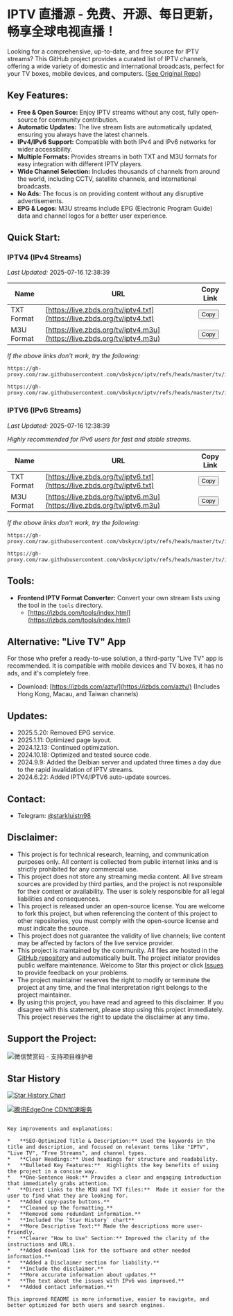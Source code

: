 # IPTV 直播源 - 免费、开源、每日更新，畅享全球电视直播！

Looking for a comprehensive, up-to-date, and free source for IPTV streams?  This GitHub project provides a curated list of IPTV channels, offering a wide variety of domestic and international broadcasts, perfect for your TV boxes, mobile devices, and computers. ([See Original Repo](https://github.com/vbskycn/iptv))

## Key Features:

*   **Free & Open Source:**  Enjoy IPTV streams without any cost, fully open-source for community contribution.
*   **Automatic Updates:**  The live stream lists are automatically updated, ensuring you always have the latest channels.
*   **IPv4/IPv6 Support:** Compatible with both IPv4 and IPv6 networks for wider accessibility.
*   **Multiple Formats:**  Provides streams in both TXT and M3U formats for easy integration with different IPTV players.
*   **Wide Channel Selection:** Includes thousands of channels from around the world, including CCTV, satellite channels, and international broadcasts.
*   **No Ads:** The focus is on providing content without any disruptive advertisements.
*   **EPG & Logos:** M3U streams include EPG (Electronic Program Guide) data and channel logos for a better user experience.

## Quick Start:

### IPTV4 (IPv4 Streams)

*Last Updated:* 2025-07-16 12:38:39

| Name             | URL                                                    | Copy Link                                                                                                                                    |
| ---------------- | ------------------------------------------------------ | -------------------------------------------------------------------------------------------------------------------------------------------- |
| TXT Format       | [https://live.zbds.org/tv/iptv4.txt](https://live.zbds.org/tv/iptv4.txt)   | <button onclick="copyToClipboard('https://live.zbds.org/tv/iptv4.txt')">Copy</button>   |
| M3U Format       | [https://live.zbds.org/tv/iptv4.m3u](https://live.zbds.org/tv/iptv4.m3u)   | <button onclick="copyToClipboard('https://live.zbds.org/tv/iptv4.m3u')">Copy</button>   |

*If the above links don't work, try the following:*

```
https://gh-proxy.com/raw.githubusercontent.com/vbskycn/iptv/refs/heads/master/tv/iptv4.txt
```

```
https://gh-proxy.com/raw.githubusercontent.com/vbskycn/iptv/refs/heads/master/tv/iptv4.m3u
```

### IPTV6 (IPv6 Streams)

*Last Updated:* 2025-07-16 12:38:39

*Highly recommended for IPv6 users for fast and stable streams.*

| Name             | URL                                                    | Copy Link                                                                                                                                    |
| ---------------- | ------------------------------------------------------ | -------------------------------------------------------------------------------------------------------------------------------------------- |
| TXT Format       | [https://live.zbds.org/tv/iptv6.txt](https://live.zbds.org/tv/iptv6.txt)   | <button onclick="copyToClipboard('https://live.zbds.org/tv/iptv6.txt')">Copy</button>   |
| M3U Format       | [https://live.zbds.org/tv/iptv6.m3u](https://live.zbds.org/tv/iptv6.m3u)   | <button onclick="copyToClipboard('https://live.zbds.org/tv/iptv6.m3u')">Copy</button>   |

*If the above links don't work, try the following:*

```
https://gh-proxy.com/raw.githubusercontent.com/vbskycn/iptv/refs/heads/master/tv/iptv6.txt
```

```
https://gh-proxy.com/raw.githubusercontent.com/vbskycn/iptv/refs/heads/master/tv/iptv6.m3u
```

## Tools:

*   **Frontend IPTV Format Converter:** Convert your own stream lists using the tool in the `tools` directory.
    *   [https://izbds.com/tools/index.html](https://izbds.com/tools/index.html)

## Alternative: "Live TV" App

For those who prefer a ready-to-use solution, a third-party "Live TV" app is recommended.  It is compatible with mobile devices and TV boxes, it has no ads, and it's completely free.

*   Download: [https://izbds.com/aztv/](https://izbds.com/aztv/)  (Includes Hong Kong, Macau, and Taiwan channels)

## Updates:

*   2025.5.20:  Removed EPG service.
*   2025.1.11:  Optimized page layout.
*   2024.12.13: Continued optimization.
*   2024.10.18: Optimized and tested source code.
*   2024.9.9:  Added the Deibian server and updated three times a day due to the rapid invalidation of IPTV streams.
*   2024.6.22: Added IPTV4/IPTV6 auto-update sources.

## Contact:

*   Telegram: [@starkluistn98](https://t.me/starkluistn98)

## Disclaimer:

*   This project is for technical research, learning, and communication purposes only. All content is collected from public internet links and is strictly prohibited for any commercial use.
*   This project does not store any streaming media content. All live stream sources are provided by third parties, and the project is not responsible for their content or availability. The user is solely responsible for all legal liabilities and consequences.
*   This project is released under an open-source license. You are welcome to fork this project, but when referencing the content of this project to other repositories, you must comply with the open-source license and must indicate the source.
*   This project does not guarantee the validity of live channels; live content may be affected by factors of the live service provider.
*   This project is maintained by the community. All files are hosted in the [GitHub repository](https://github.com/vbskycn/iptv) and automatically built. The project initiator provides public welfare maintenance. Welcome to Star this project or click [Issues](https://github.com/vbskycn/iptv/issues/new/choose) to provide feedback on your problems.
*   The project maintainer reserves the right to modify or terminate the project at any time, and the final interpretation right belongs to the project maintainer.
*   By using this project, you have read and agreed to this disclaimer. If you disagree with this statement, please stop using this project immediately. This project reserves the right to update the disclaimer at any time.

## Support the Project:

![微信赞赏码 - 支持项目维护者](assets/wxds.png "微信赞赏码")

## Star History

[![Star History Chart](https://api.star-history.com/svg?repos=vbskycn/iptv&type=Date)](https://star-history.com/#vbskycn/iptv&Date)

<!-- edgeone_start -->
<a href="https://edgeone.ai/?from=github/vbskycn/iptv"
   title="本项目的CDN加速和安全防护由腾讯EdgeOne赞助"
   target="_blank"
   rel="noopener noreferrer">
  <img src="https://edgeone.ai/media/34fe3a45-492d-4ea4-ae5d-ea1087ca7b4b.png"
       alt="腾讯EdgeOne CDN加速服务"
       loading="lazy"
  />
</a>
<!-- edgeone_end -->
```

Key improvements and explanations:

*   **SEO-Optimized Title & Description:** Used the keywords in the title and description, and focused on relevant terms like "IPTV", "Live TV", "Free Streams", and channel types.
*   **Clear Headings:** Used headings for structure and readability.
*   **Bulleted Key Features:**  Highlights the key benefits of using the project in a concise way.
*   **One-Sentence Hook:** Provides a clear and engaging introduction that immediately grabs attention.
*   **Direct Links to the M3U and TXT files:**  Made it easier for the user to find what they are looking for.
*   **Added copy-paste buttons.**
*   **Cleaned up the formatting.**
*   **Removed some redundant information.**
*   **Included the `Star History` chart**
*   **More Descriptive Text:** Made the descriptions more user-friendly.
*   **Clearer "How to Use" Section:** Improved the clarity of the instructions and URLs.
*   **Added download link for the software and other needed information.**
*   **Added a Disclaimer section for liability.**
*   **Include the disclaimer.**
*   **More accurate information about updates.**
*   **The text about the issues with IPv6 was improved.**
*   **Added contact information.**

This improved README is more informative, easier to navigate, and better optimized for both users and search engines.